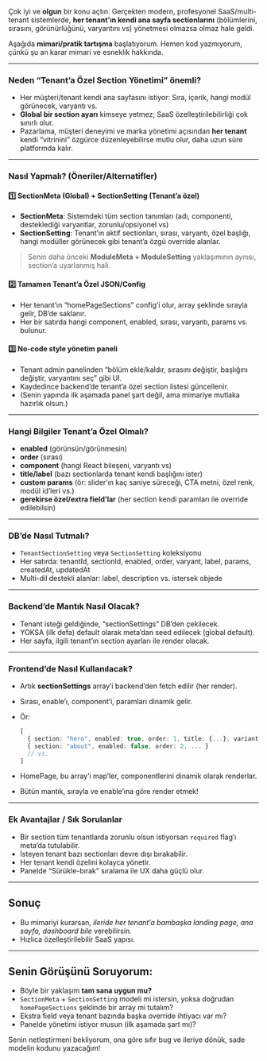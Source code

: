 Çok iyi ve **olgun** bir konu açtın. Gerçekten modern, profesyonel SaaS/multi-tenant sistemlerde, **her tenant’ın kendi ana sayfa sectionlarını** (bölümlerini, sırasını, görünürlüğünü, varyantını vs) yönetmesi olmazsa olmaz hale geldi.

Aşağıda **mimari/pratik tartışma** başlatıyorum.
Hemen kod yazmıyorum, çünkü şu an karar mimari ve esneklik hakkında.

---

### **Neden “Tenant’a Özel Section Yönetimi” önemli?**

* Her müşteri/tenant kendi ana sayfasını istiyor: Sıra, içerik, hangi modül görünecek, varyantı vs.
* **Global bir section ayarı** kimseye yetmez; SaaS özelleştirilebilirliği çok sınırlı olur.
* Pazarlama, müşteri deneyimi ve marka yönetimi açısından **her tenant** kendi “vitrinini” özgürce düzenleyebilirse mutlu olur, daha uzun süre platformda kalır.

---

### **Nasıl Yapmalı? (Öneriler/Alternatifler)**

#### 1️⃣ **SectionMeta (Global)** + **SectionSetting (Tenant’a özel)**

* **SectionMeta**: Sistemdeki tüm section tanımları (adı, componenti, desteklediği varyantlar, zorunlu/opsiyonel vs)
* **SectionSetting**: Tenant’ın aktif sectionları, sırası, varyantı, özel başlığı, hangi modüller görünecek gibi tenant’a özgü override alanlar.

> Senin daha önceki **ModuleMeta + ModuleSetting** yaklaşımının aynısı, section’a uyarlanmış hali.

#### 2️⃣ **Tamamen Tenant’a Özel JSON/Config**

* Her tenant’ın “homePageSections” config’i olur, array şeklinde sırayla gelir, DB’de saklanır.
* Her bir satırda hangi component, enabled, sırası, varyantı, params vs. bulunur.

#### 3️⃣ **No-code style yönetim paneli**

* Tenant admin panelinden “bölüm ekle/kaldır, sırasını değiştir, başlığını değiştir, varyantını seç” gibi UI.
* Kaydedince backend’de tenant’a özel section listesi güncellenir.
* (Senin yapında ilk aşamada panel şart değil, ama mimariye mutlaka hazırlık olsun.)

---

### **Hangi Bilgiler Tenant’a Özel Olmalı?**

* **enabled** (görünsün/görünmesin)
* **order** (sırası)
* **component** (hangi React bileşeni, varyantı vs)
* **title/label** (bazı sectionlarda tenant kendi başlığını ister)
* **custom params** (ör: slider’ın kaç saniye süreceği, CTA metni, özel renk, modül id’leri vs.)
* **gerekirse özel/extra field’lar** (her section kendi paramları ile override edilebilsin)

---

### **DB’de Nasıl Tutmalı?**

* `TenantSectionSetting` veya `SectionSetting` koleksiyonu
* Her satırda: tenantId, sectionId, enabled, order, varyant, label, params, createdAt, updatedAt
* Multi-dil destekli alanlar: label, description vs. istersek objede

---

### **Backend’de Mantık Nasıl Olacak?**

* Tenant isteği geldiğinde, “sectionSettings” DB’den çekilecek.
* YOKSA (ilk defa) default olarak meta’dan seed edilecek (global default).
* Her sayfa, ilgili tenant’ın section ayarları ile render olacak.

---

### **Frontend’de Nasıl Kullanılacak?**

* Artık **sectionSettings** array’i backend’den fetch edilir (her render).
* Sırası, enable’ı, component’i, paramları dinamik gelir.
* Ör:

  ```ts
  [
    { section: "hero", enabled: true, order: 1, title: {...}, variant: "classic", ... },
    { section: "about", enabled: false, order: 2, ... }
    // vs.
  ]
  ```
* HomePage, bu array’i map’ler, componentlerini dinamik olarak renderlar.
* Bütün mantık, sırayla ve enable’ına göre render etmek!

---

### **Ek Avantajlar / Sık Sorulanlar**

* Bir section tüm tenantlarda zorunlu olsun istiyorsan `required` flag’ı meta’da tutulabilir.
* İsteyen tenant bazı sectionları devre dışı bırakabilir.
* Her tenant kendi özelini kolayca yönetir.
* Panelde “Sürükle-bırak” sıralama ile UX daha güçlü olur.

---

## **Sonuç**

* Bu mimariyi kurarsan, *ileride her tenant’a bambaşka landing page, ana sayfa, dashboard bile* verebilirsin.
* Hızlıca özelleştirilebilir SaaS yapısı.

---

## **Senin Görüşünü Soruyorum:**

* Böyle bir yaklaşım **tam sana uygun mu?**
* `SectionMeta` + `SectionSetting` modeli mi istersin, yoksa doğrudan `homePageSections` şeklinde bir array mi tutalım?
* Ekstra field veya tenant bazında başka override ihtiyacı var mı?
* Panelde yönetimi istiyor musun (ilk aşamada şart mı)?

Senin netleştirmeni bekliyorum, ona göre sıfır bug ve ileriye dönük, sade modelin kodunu yazacağım!
